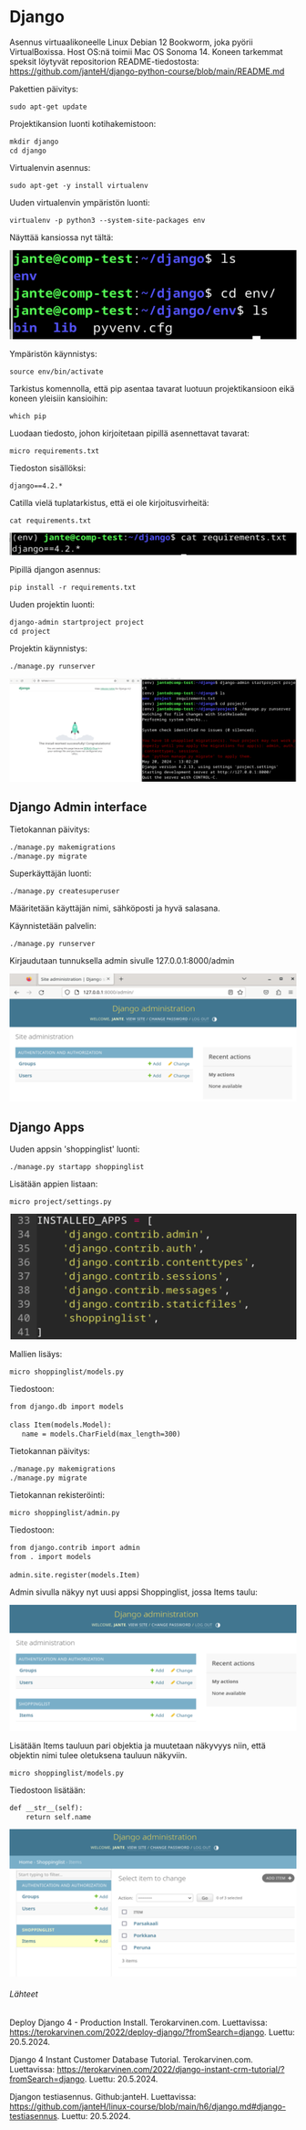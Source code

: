 # Django

Asennus virtuaalikoneelle Linux Debian 12 Bookworm, joka pyörii VirtualBoxissa. Host OS:nä toimii Mac OS Sonoma 14. Koneen tarkemmat speksit löytyvät repositorion README-tiedostosta: https://github.com/janteH/django-python-course/blob/main/README.md

Pakettien päivitys:

    sudo apt-get update

Projektikansion luonti kotihakemistoon:

    mkdir django
    cd django

Virtualenvin asennus:

    sudo apt-get -y install virtualenv

Uuden virtualenvin ympäristön luonti:

    virtualenv -p python3 --system-site-packages env

Näyttää kansiossa nyt tältä:

![django-1](./images/django-1.png)

Ympäristön käynnistys:

    source env/bin/activate

Tarkistus komennolla, että pip asentaa tavarat luotuun projektikansioon eikä koneen yleisiin kansioihin:

    which pip

Luodaan tiedosto, johon kirjoitetaan pipillä asennettavat tavarat:

    micro requirements.txt

Tiedoston sisällöksi:

    django==4.2.*

Catilla vielä tuplatarkistus, että ei ole kirjoitusvirheitä:

    cat requirements.txt

![django-2](./images/django-2.png)

Pipillä  djangon asennus:

    pip install -r requirements.txt

Uuden projektin luonti:

    django-admin startproject project
    cd project

Projektin käynnistys:

    ./manage.py runserver

![django-3](./images/django-3.png)

## Django Admin interface

Tietokannan päivitys:

    ./manage.py makemigrations
    ./manage.py migrate

Superkäyttäjän luonti:

    ./manage.py createsuperuser

Määritetään käyttäjän nimi, sähköposti ja hyvä salasana.

Käynnistetään palvelin:

    ./manage.py runserver

Kirjaudutaan tunnuksella admin sivulle 127.0.0.1:8000/admin

![django-4](./images/django-4.png)

## Django Apps

Uuden appsin 'shoppinglist' luonti:

    ./manage.py startapp shoppinglist

Lisätään appien listaan:

    micro project/settings.py

![django-5](./images/django-5.png)

Mallien lisäys:

    micro shoppinglist/models.py 

Tiedostoon:

    from django.db import models
    
    class Item(models.Model):
       name = models.CharField(max_length=300)

Tietokannan päivitys:

    ./manage.py makemigrations
    ./manage.py migrate

Tietokannan rekisteröinti:

    micro shoppinglist/admin.py

Tiedostoon:

    from django.contrib import admin
    from . import models
    
    admin.site.register(models.Item)

Admin sivulla näkyy nyt uusi appsi Shoppinglist, jossa Items taulu:

![django-6](./images/django-6.png)

Lisätään Items tauluun pari objektia ja muutetaan näkyvyys niin, että objektin nimi tulee oletuksena tauluun näkyviin.

    micro shoppinglist/models.py

Tiedostoon lisätään:

    def __str__(self):
        return self.name

![django-7](./images/django-7.png)

###### Lähteet

Deploy Django 4 - Production Install. Terokarvinen.com. Luettavissa: https://terokarvinen.com/2022/deploy-django/?fromSearch=django. Luettu: 20.5.2024.

Django 4 Instant Customer Database Tutorial. Terokarvinen.com. Luettavissa: https://terokarvinen.com/2022/django-instant-crm-tutorial/?fromSearch=django. Luettu: 20.5.2024.

Djangon testiasennus. Github:janteH. Luettavissa: https://github.com/janteH/linux-course/blob/main/h6/django.md#django-testiasennus. Luettu: 20.5.2024.
